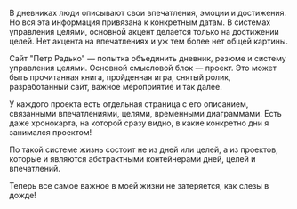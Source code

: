 В дневниках люди описывают свои впечатления, эмоции и достижения. Но вся
эта информация привязана к конкретным датам. В системах управления целями, основной акцент делается только на достижении целей.
Нет акцента на впечатлениях и уж тем более нет общей картины.

Сайт "Петр Радько" — попытка объединить дневник, резюме и систему управления целями.
Основной смысловой блок — проект. Это может быть прочитанная книга, пройденная игра, снятый ролик,
разработанный сайт, важное мероприятие и так далее.

У каждого проекта есть отдельная страница с его описанием, связанными впечатлениями, целями, временными диаграммами.
Есть даже хронокарта, на которой сразу видно, в какие конкретно дни я занимался проектом!

По такой системе жизнь состоит не из дней или целей, а из проектов, которые и являются
абстрактными контейнерами дней, целей и впечатлений.

Теперь все самое важное в моей жизни не затеряется, как слезы в дожде!